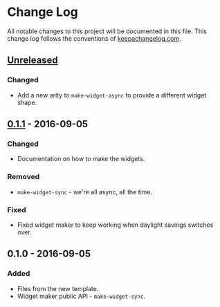 # Change Log
All notable changes to this project will be documented in this file. This change log follows the conventions of [keepachangelog.com](http://keepachangelog.com/).

## [Unreleased]
### Changed
- Add a new arity to `make-widget-async` to provide a different widget shape.

## [0.1.1] - 2016-09-05
### Changed
- Documentation on how to make the widgets.

### Removed
- `make-widget-sync` - we're all async, all the time.

### Fixed
- Fixed widget maker to keep working when daylight savings switches over.

## 0.1.0 - 2016-09-05
### Added
- Files from the new template.
- Widget maker public API - `make-widget-sync`.

[Unreleased]: https://github.com/your-name/project1/compare/0.1.1...HEAD
[0.1.1]: https://github.com/your-name/project1/compare/0.1.0...0.1.1

